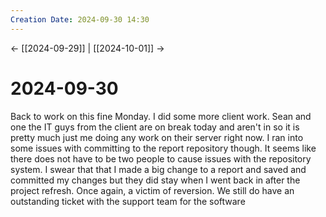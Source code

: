 ```yaml
---
Creation Date: 2024-09-30 14:30
---
```


<- [[2024-09-29]] | [[2024-10-01]]  ->

# 2024-09-30
Back to work on this fine Monday. I did some more client work. Sean and one the IT guys from the client are on break today and aren't in so it is pretty much just me doing any work on their server right now. I ran into some issues with committing to the report repository though. It seems like there does not have to be two people to cause issues with the repository system. I swear that that I made a big change to a report and saved and committed my changes but they did stay when I went back in after the project refresh. Once again, a victim of reversion. We still do have an outstanding ticket with the support team for the software 